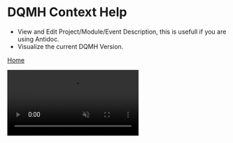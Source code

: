 <html>
<script src="https://cdn.jsdelivr.net/npm/@popperjs/core@2.11.8/dist/umd/popper.min.js" integrity="sha384-I7E8VVD/ismYTF4hNIPjVp/Zjvgyol6VFvRkX/vR+Vc4jQkC+hVqc2pM8ODewa9r" crossorigin="anonymous"></script>
<script src="https://cdn.jsdelivr.net/npm/bootstrap@5.3.2/dist/js/bootstrap.min.js" integrity="sha384-BBtl+eGJRgqQAUMxJ7pMwbEyER4l1g+O15P+16Ep7Q9Q+zqX6gSbd85u4mG4QzX+" crossorigin="anonymous"></script>

 <body>
 <h1>DQMH Context Help</h1>
<p>
  <ul>
  <li>View and Edit Project/Module/Event Description, this is usefull if you are using Antidoc.</li>
  <li>Visualize the current DQMH Version.</li>
</ul>

 <a href="#" type="button" class="btn btn-secondary btn-lg">Home</a>
</p>
  <div class="container-fluid" data-bs-theme="dark">
  <video src="https://github.com/PantherLAB/PantherDashboard/assets/5545396/35cb2808-8ce5-4388-a6df-b36b46f57357" controls="controls" muted="muted" class="d-block rounded-bottom-2 width-fit" style="max-height:640px;">
</div>


</body>
</html>





